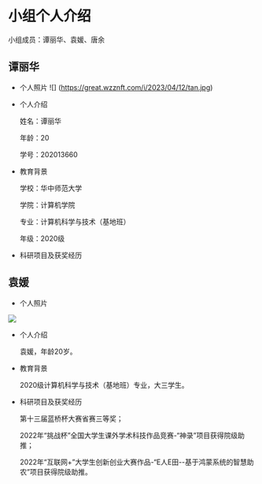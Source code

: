 # 小组个人介绍

小组成员：谭丽华、袁媛、唐余



## 谭丽华

* 个人照片
![] (https://great.wzznft.com/i/2023/04/12/tan.jpg)

* 个人介绍


  姓名：谭丽华 
  
  年龄：20
  
  学号：202013660

* 教育背景

  学校：华中师范大学
  
  学院：计算机学院
  
  专业：计算机科学与技术（基地班）
  
  年级：2020级

* 科研项目及获奖经历
  



## 袁媛

* 个人照片

![](https://great.wzznft.com/i/2023/04/12/tan.jpg)



* 个人介绍

  袁媛，年龄20岁。

* 教育背景

  2020级计算机科学与技术（基地班）专业，大三学生。

* 科研项目及获奖经历

  第十三届蓝桥杯大赛省赛三等奖；

  2022年“挑战杯”全国大学生课外学术科技作品竞赛-“神录”项目获得院级助推；
  
  2022年“互联网+”大学生创新创业大赛作品-“E人E田--基于鸿蒙系统的智慧助农”项目获得院级助推。
  
  
  
  





